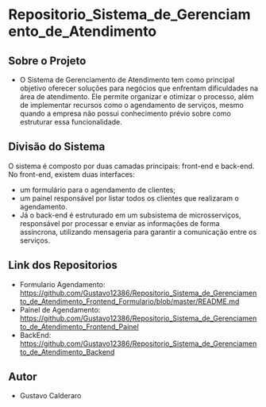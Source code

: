 # Repositorio_Sistema_de_Gerenciamento_de_Atendimento

## Sobre o Projeto
- O Sistema de Gerenciamento de Atendimento tem como principal objetivo oferecer soluções para negócios que enfrentam dificuldades na área de atendimento. Ele permite organizar e otimizar o processo, além de implementar recursos como o agendamento de serviços, mesmo quando a empresa não possui conhecimento prévio sobre como estruturar essa funcionalidade.

## Divisão do Sistema
O sistema é composto por duas camadas principais: front-end e back-end. No front-end, existem duas interfaces:
- um formulário para o agendamento de clientes;
- um painel responsável por listar todos os clientes que realizaram o agendamento.
- Já o back-end é estruturado em um subsistema de microsserviços, responsável por processar e enviar as informações de forma assíncrona, utilizando mensageria para garantir a comunicação entre os serviços.

## Link dos Repositorios
- Formulario Agendamento: https://github.com/Gustavo12386/Repositorio_Sistema_de_Gerenciamento_de_Atendimento_Frontend_Formulario/blob/master/README.md
- Painel de Agendamento: https://github.com/Gustavo12386/Repositorio_Sistema_de_Gerenciamento_de_Atendimento_Frontend_Painel
- BackEnd: https://github.com/Gustavo12386/Repositorio_Sistema_de_Gerenciamento_de_Atendimento_Backend

## Autor
- Gustavo Calderaro

